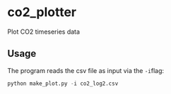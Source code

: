 # co2_plotter
Plot CO2 timeseries data


## Usage

The program reads the csv file as input via the `-i`flag:

```python
python make_plot.py -i co2_log2.csv
``` 


